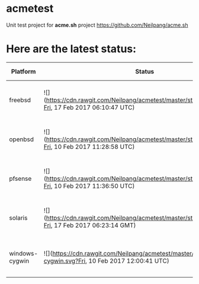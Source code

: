 # acmetest
Unit test project for **acme.sh** project https://github.com/Neilpang/acme.sh



# Here are the latest status:

| Platform | Status| Last Run Time| Comments|
-----------|-------|--------------|---------|
|freebsd| ![](https://cdn.rawgit.com/Neilpang/acmetest/master/status/freebsd.svg?Fri, 17 Feb 2017 06:10:47 UTC)| Fri, 17 Feb 2017 06:10:47 UTC| [Passed](https://github.com/Neilpang/acmetest/blob/master/logs/freebsd.out) |
|openbsd| ![](https://cdn.rawgit.com/Neilpang/acmetest/master/status/openbsd.svg?Fri, 10 Feb 2017 11:28:58 UTC)| Fri, 10 Feb 2017 11:28:58 UTC| [Passed](https://github.com/Neilpang/acmetest/blob/master/logs/openbsd.out) |
|pfsense| ![](https://cdn.rawgit.com/Neilpang/acmetest/master/status/pfsense.svg?Fri, 10 Feb 2017 11:36:50 UTC)| Fri, 10 Feb 2017 11:36:50 UTC| [Passed](https://github.com/Neilpang/acmetest/blob/master/logs/pfsense.out) |
|solaris| ![](https://cdn.rawgit.com/Neilpang/acmetest/master/status/solaris.svg?Fri, 17 Feb 2017 06:23:14 GMT)| Fri, 17 Feb 2017 06:23:14 GMT| [Passed](https://github.com/Neilpang/acmetest/blob/master/logs/solaris.out) |
|windows-cygwin| ![](https://cdn.rawgit.com/Neilpang/acmetest/master/status/windows-cygwin.svg?Fri, 10 Feb 2017 12:00:41 UTC)| Fri, 10 Feb 2017 12:00:41 UTC| [Passed](https://github.com/Neilpang/acmetest/blob/master/logs/windows-cygwin.out) |
